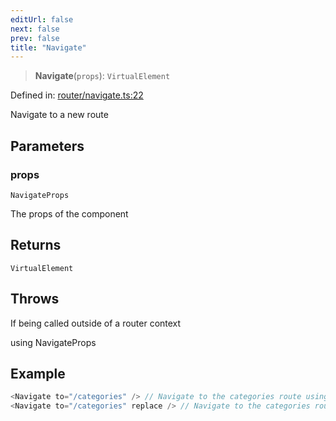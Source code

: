 ```yaml
---
editUrl: false
next: false
prev: false
title: "Navigate"
---
```


> **Navigate**(`props`): `VirtualElement`

Defined in: [router/navigate.ts:22](https://github.com/OfirTheOne/sigjs/blob/ddb97c5d4e7cc6153de1e1e2da19d6ed536582d2/sig/lib/router/navigate.ts#L22)

Navigate to a new route

## Parameters

### props

`NavigateProps`

The props of the component

## Returns

`VirtualElement`

## Throws

If being called outside of a router context

using NavigateProps

## Example

```ts
<Navigate to="/categories" /> // Navigate to the categories route using push
<Navigate to="/categories" replace /> // Navigate to the categories route using replace
```
